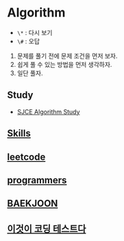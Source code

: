 # Algorithm

- `\*` : 다시 보기
- `\#` : 오답

1. 문제를 풀기 전에 문제 조건을 먼저 보자.
2. 쉽게 풀 수 있는 방법을 먼저 생각하자.
3. 일단 풀자.

## Study

- [SJCE Algorithm Study](https://guiltless-alder-59f.notion.site/SJCE-Algorithm-Study-6c28a10def8945c59c2cf9aafe6e0ba7)

## [Skills](Skills/README.md)

## [leetcode](./leetcode)

## [programmers](./programmers)

## [BAEKJOON](./BAEKJOON)

## [이것이 코딩 테스트다](./ThisIsCodingTest)
